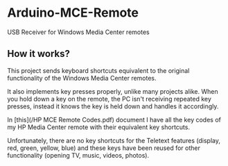 # Arduino-MCE-Remote
USB Receiver for Windows Media Center remotes

## How it works?
This project sends keyboard shortcuts equivalent to the original functionality of the Windows Media Center remotes. 

It also implements key presses properly, unlike many projects alike. When you hold down a key on the remote, the PC isn't receiving repeated key presses, instead it knows the key is held down and handles it accordingly.

In [this](/HP MCE Remote Codes.pdf) document I have all the key codes of my HP Media Center remote with their equivalent key shortcuts.

Unfortunately, there are no key shortcuts for the Teletext features (display, red, green, yellow, blue) and these keys have been reused for other functionality (opening TV, music, videos, photos).
